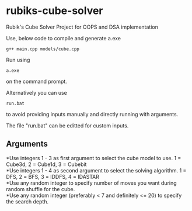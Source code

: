 # rubiks-cube-solver
Rubik's Cube Solver Project for OOPS and DSA implementation

Use, below code to compile and generate a.exe
```
g++ main.cpp models/cube.cpp
```

Run using
```
a.exe
```
on the command prompt.

Alternatively you can use
```
run.bat
```
to avoid providing inputs manually and directly running with arguments. <br />

The file "run.bat" can be editted for custom inputs. <br />

## Arguments
*Use integers 1 - 3 as first argument to select the cube model to use. 1 = Cube3d, 2 = Cube1d, 3 = Cubebit <br />
*Use integers 1 - 4 as second argument to select the solving algorithm. 1 = DFS, 2 = BFS, 3 = IDDFS, 4 = IDASTAR <br />
*Use any random integer to specify number of moves you want during random shuffle for the cube. <br />
*Use any random integer (preferably < 7 and definitely <= 20) to specify the search depth. <br />
